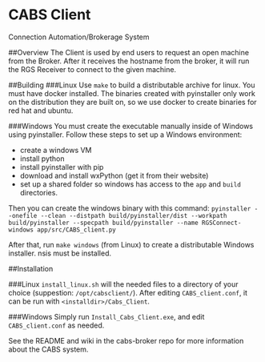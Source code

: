# CABS Client
Connection Automation/Brokerage System

##Overview
The Client is used by end users to request an open machine from the Broker. After it receives
the hostname from the broker, it will run the RGS Receiver to connect to the given machine.

##Building
###Linux
Use `make` to build a distributable archive for linux. You must have docker
installed. The binaries created with pyinstaller only work on the distribution
they are built on, so we use docker to create binaries for red hat and ubuntu.

###Windows
You must create the executable manually inside of Windows using pyinstaller.
Follow these steps to set up a Windows environment:
 - create a windows VM
 - install python
 - install pyinstaller with pip
 - download and install wxPython (get it from their website)
 - set up a shared folder so windows has access to the `app` and `build`
   directories.

Then you can create the windows binary with this command:
`pyinstaller --onefile --clean --distpath build/pyinstaller/dist
--workpath build/pyinstaller --specpath build/pyinstaller
--name RGSConnect-windows app/src/CABS_client.py`

After that, run `make windows` (from Linux) to create a distributable
Windows installer. nsis must be installed.

##Installation

###Linux
`install_linux.sh` will the needed files to a directory of your choice
(suppestion: `/opt/cabsclient/`). After editing `CABS_client.conf`, it can be
run with `<installdir>/Cabs_Client`.

###Windows
Simply run `Install_Cabs_Client.exe`, and edit `CABS_client.conf` as needed.

See the README and wiki in the cabs-broker repo for more information about the CABS system.
